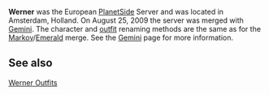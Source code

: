 **Werner** was the European [PlanetSide](PlanetSide.md) Server and was located
in Amsterdam, Holland. On August 25, 2009 the server was merged with
[Gemini](Gemini.md). The character and [outfit](../terminology/Outfit.md)
renaming methods are the same as for the
[Markov](Markov.md)/[Emerald](Emerald.md) merge. See the [Gemini](Gemini.md)
page for more information.

## See also

[Werner Outfits](:Category:Werner_Outfits)
